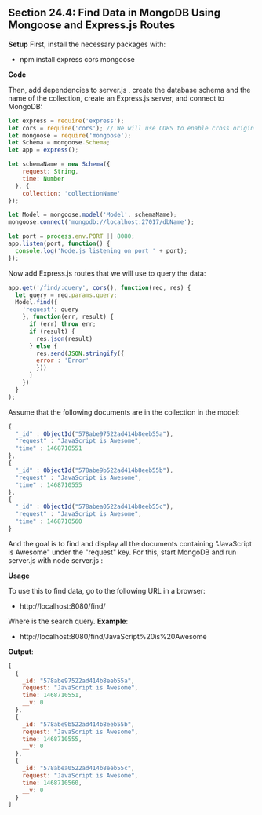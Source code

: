 ## Section 24.4: Find Data in MongoDB Using Mongoose and Express.js Routes

**Setup**
First, install the necessary packages with:
- npm install express cors mongoose

**Code**

Then, add dependencies to server.js , create the database schema and the name of the collection, create an
Express.js server, and connect to MongoDB:
```js
let express = require('express');
let cors = require('cors'); // We will use CORS to enable cross origin domain requests.
let mongoose = require('mongoose');
let Schema = mongoose.Schema;
let app = express();

let schemaName = new Schema({
    request: String,
    time: Number
  }, {
    collection: 'collectionName'
});

let Model = mongoose.model('Model', schemaName);
mongoose.connect('mongodb://localhost:27017/dbName');

let port = process.env.PORT || 8080;
app.listen(port, function() {
  console.log('Node.js listening on port ' + port);
});
```
Now add Express.js routes that we will use to query the data:
```js
app.get('/find/:query', cors(), function(req, res) {
  let query = req.params.query;
  Model.find({
    'request': query
    }, function(err, result) {
      if (err) throw err;
      if (result) {
        res.json(result)
      } else {
        res.send(JSON.stringify({
        error : 'Error'
        }))
      }
    })
  }
);
```

Assume that the following documents are in the collection in the model:
```js
{
  "_id" : ObjectId("578abe97522ad414b8eeb55a"),
  "request" : "JavaScript is Awesome",
  "time" : 1468710551
},
{
  "_id" : ObjectId("578abe9b522ad414b8eeb55b"),
  "request" : "JavaScript is Awesome",
  "time" : 1468710555
},
{
  "_id" : ObjectId("578abea0522ad414b8eeb55c"),
  "request" : "JavaScript is Awesome",
  "time" : 1468710560
}
```

And the goal is to find and display all the documents containing "JavaScript is Awesome" under the 
"request" key. For this, start MongoDB and run server.js with node server.js :

**Usage**

To use this to find data, go to the following URL in a browser:
- http://localhost:8080/find/<query>

Where <query> is the search query.
**Example**:
- http://localhost:8080/find/JavaScript%20is%20Awesome

**Output**:
```js
[
  {
    _id: "578abe97522ad414b8eeb55a",
    request: "JavaScript is Awesome",
    time: 1468710551,
    __v: 0
  },
  {
    _id: "578abe9b522ad414b8eeb55b",
    request: "JavaScript is Awesome",
    time: 1468710555,
    __v: 0
  },
  {
    _id: "578abea0522ad414b8eeb55c",
    request: "JavaScript is Awesome",
    time: 1468710560,
    __v: 0
  }
]
```